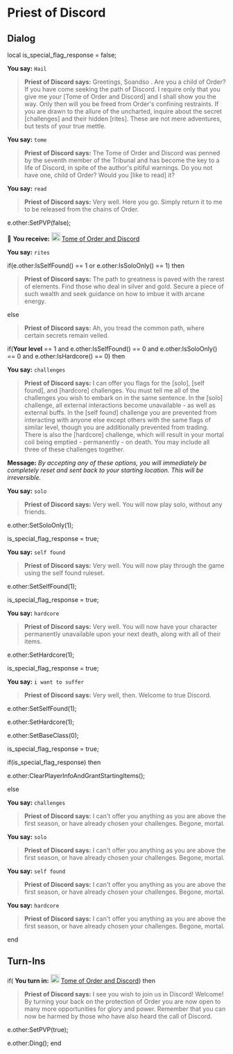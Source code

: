 # Priest of Discord
## Dialog

local is_special_flag_response = false;

**You say:** `Hail`



>**Priest of Discord says:** Greetings, Soandso .  Are you a child of Order?  If you have come seeking the path of Discord. I require only that you give me your [Tome of Order and Discord] and I shall show you the way.  Only then will you be freed from Order's confining restraints. If you are drawn to the allure of the uncharted, inquire about the secret [challenges] and their hidden [rites]. These are not mere adventures, but tests of your true mettle.

**You say:** `tome`



>**Priest of Discord says:** The Tome of Order and Discord was penned by the seventh member of the Tribunal and has become the key to a life of Discord, in spite of the author's pitiful warnings.  Do you not have one, child of Order?  Would you [like to read] it?

**You say:** `read`



>**Priest of Discord says:** Very well. Here you go. Simply return it to me to be released from the chains of Order.


e.other:SetPVP(false);


 &#127873; **You receive:**  <img style="background:url(/static/icons/blank_slot.gif);width:20px;height:20px;" src="/static/icons/item_777.png" alt="" /> <a
                                href="/item/18700" data-url="18700" class="tooltip-link link">Tome of Order and Discord</a>

**You say:** `rites`



if(e.other:IsSelfFound() == 1 or e.other:IsSoloOnly() == 1) then



>**Priest of Discord says:** The path to greatness is paved with the rarest of elements. Find those who deal in silver and gold. Secure a piece of such wealth and seek guidance on how to imbue it with arcane energy.


else



>**Priest of Discord says:** Ah, you tread the common path, where certain secrets remain veiled.


if(**Your level** == 1 and e.other:IsSelfFound() == 0 and e.other:IsSoloOnly() == 0 and e.other:IsHardcore() == 0) then


**You say:** `challenges`








>**Priest of Discord says:** I can offer you flags for the [solo], [self found], and [hardcore] challenges. You must tell me all of the challenges you wish to embark on in the same sentence. In the [solo] challenge, all external interactions become unavailable - as well as external buffs. In the [self found] challenge you are prevented from interacting with anyone else except others with the same flags of similar level, though you are additionally prevented from trading. There is also the [hardcore] challenge, which will result in your mortal coil being emptied - permanently - on death. You may include all three of these challenges together.



**Message:** <span class="text-warning">*By accepting any of these options, you will immediately be completely reset and sent back to your starting location. This will be irreversible.*</span>





**You say:** `solo`




>**Priest of Discord says:** Very well. You will now play solo, without any friends.



e.other:SetSoloOnly(1);



is_special_flag_response = true;



**You say:** `self found`




>**Priest of Discord says:** Very well. You will now play through the game using the self found ruleset.



e.other:SetSelfFound(1);



is_special_flag_response = true;



**You say:** `hardcore`




>**Priest of Discord says:** Very well. You will now have your character permanently unavailable upon your next death, along with all of their items.



e.other:SetHardcore(1);



is_special_flag_response = true;






**You say:** `i want to suffer`




>**Priest of Discord says:** Very well, then. Welcome to true Discord.



e.other:SetSelfFound(1);



e.other:SetHardcore(1);



e.other:SetBaseClass(0);



is_special_flag_response = true;






if(is_special_flag_response) then



e.other:ClearPlayerInfoAndGrantStartingItems();


else


**You say:** `challenges`



>**Priest of Discord says:** I can't offer you anything as you are above the first season, or have already chosen your challenges. Begone, mortal.


**You say:** `solo`




>**Priest of Discord says:** I can't offer you anything as you are above the first season, or have already chosen your challenges. Begone, mortal.


**You say:** `self found`




>**Priest of Discord says:** I can't offer you anything as you are above the first season, or have already chosen your challenges. Begone, mortal.


**You say:** `hardcore`




>**Priest of Discord says:** I can't offer you anything as you are above the first season, or have already chosen your challenges. Begone, mortal.

end

## Turn-Ins



if( **You turn in:** <img style="background:url(/static/icons/blank_slot.gif);width:20px;height:20px;" src="/static/icons/item_777.png" alt="" /> <a
                                href="/item/18700" data-url="18700" class="tooltip-link link">Tome of Order and Discord</a>) then


>**Priest of Discord says:** I see you wish to join us in Discord! Welcome! By turning your back on the protection of Order you are now open to many more opportunities for glory and power. Remember that you can now be harmed by those who have also heard the call of Discord.


e.other:SetPVP(true);


e.other:Ding();
end







